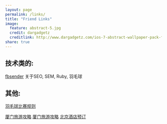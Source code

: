 ```yaml
---
layout: page
permalink: /links/
title: "Friend Links"
image:
  feature: abstract-5.jpg
  credit: dargadgetz
  creditlink: http://www.dargadgetz.com/ios-7-abstract-wallpaper-pack-for-iphone-5-and-ipod-touch-retina/
share: true
---
```


技术类的:
------------

[fbsender](http://fbsender.github.io) 关于SEO, SEM, Ruby, 羽毛球


其他:
------------

[羽毛球比赛规则](http://www.vxixi.com/)


[厦门旅游攻略](http://trip.elong.com/xiamen/)
[厦门旅游攻略](http://trip.elong.com/xmen/)
[北京酒店预订](http://hotel.elong.com/beijing/)

